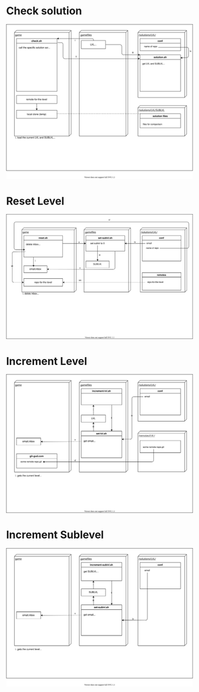 # Check solution
![Check solution digram](./images/check-solution.svg)

# Reset Level
![Reset level diagram](./images/reset.svg)

# Increment Level
![Increment level diagram](./images/increment-level.svg)

# Increment Sublevel
![Increment sublevel diagram](./images/increment-sublevel.svg)


